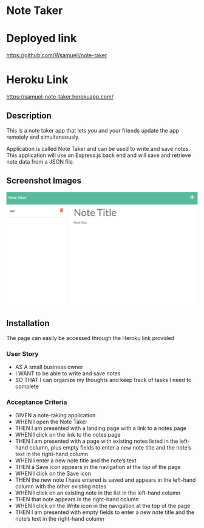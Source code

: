 # Note Taker 

# Deployed link
https://github.com/Wsamuell/note-taker

# Heroku Link
https://samuel-note-taker.herokuapp.com/

## Description 
This is a note taker app that lets you and your friends update the app remotely and simultaneously.

Application is called Note Taker and can be used to write and save notes. This application will use an Express.js back end and will save and retrieve note data from a JSON file.

## Screenshot Images
![screenshots of Note taker app](Develop/img/sc-1.png)

## Installation 
The page can easily be accessed through the Heroku link provided


### User Story
* AS A small business owner
* I WANT to be able to write and save notes
* SO THAT I can organize my thoughts and keep track of tasks I need to complete

### Acceptance Criteria
* GIVEN a note-taking application
* WHEN I open the Note Taker
* THEN I am presented with a landing page with a link to a notes page
* WHEN I click on the link to the notes page
* THEN I am presented with a page with existing notes listed in the left-hand column, plus empty fields to enter a new note title and the note’s text in the right-hand column
* WHEN I enter a new note title and the note’s text
* THEN a Save icon appears in the navigation at the top of the page
* WHEN I click on the Save icon
* THEN the new note I have entered is saved and appears in the left-hand column with the other existing notes
* WHEN I click on an existing note in the list in the left-hand column
* THEN that note appears in the right-hand column
* WHEN I click on the Write icon in the navigation at the top of the page
* THEN I am presented with empty fields to enter a new note title and the note’s text in the right-hand column


